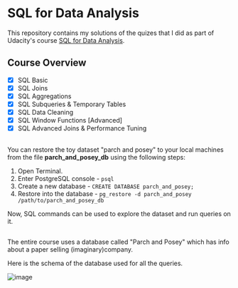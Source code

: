 # SQL for Data Analysis

This repository contains my solutions of the quizes that I did as part of Udacity's course [SQL for Data Analysis](https://in.udacity.com/course/sql-for-data-analysis--ud198).

## Course Overview

- [x]  SQL Basic
- [x]  SQL Joins
- [x]  SQL Aggregations
- [x]  SQL Subqueries & Temporary Tables
- [x]  SQL Data Cleaning
- [x]  SQL Window Functions [Advanced]
- [x]  SQL Advanced Joins & Performance Tuning

##

You can restore the toy dataset  "parch and posey" to your local machines from the file **parch_and_posey_db** using the following steps:

1. Open Terminal.
2. Enter PostgreSQL console - `psql` 
3. Create a new database - `CREATE DATABASE parch_and_posey;`
4. Restore into the database - `pg_restore -d parch_and_posey /path/to/parch_and_posey_db`

Now, SQL commands can be used to explore the dataset and run queries on it.

## 

The entire course uses a database called "Parch and Posey" which has info about a paper selling (imaginary)company.

Here is the schema of the database used for all the queries.


![image](https://user-images.githubusercontent.com/81607668/129864934-84e25368-7b19-430e-a5e4-2ab48e2dd9d2.png)
